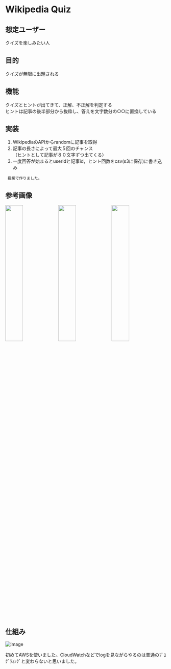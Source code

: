 # Wikipedia Quiz
## 想定ユーザー
クイズを楽しみたい人

## 目的
クイズが無限に出題される

## 機能
クイズとヒントが出てきて、正解、不正解を判定する  
ヒントは記事の後半部分から抜粋し、答えを文字数分の○○に置換している

## 実装
1. WikipediaのAPIからrandomに記事を取得  
2. 記事の長さによって最大５回のチャンス  
（ヒントとして記事が８０文字ずつ出てくる）  
3. 一度回答が始まるとuseridと記事id，ヒント回数をcsv(s3に保存)に書き込み

` 授業で作りました。`
## 参考画像
<img src="https://user-images.githubusercontent.com/65396705/170175550-9eeec211-e5d5-43fe-802c-8716bcf19df4.png" width="33%"><img src="https://user-images.githubusercontent.com/65396705/170175562-bce241cb-c06d-40d5-b641-7978760664bc.png" width="33%"><img src="https://user-images.githubusercontent.com/65396705/170175568-f2d4114b-db7e-4e01-b307-5d85faa4d4b2.png" width="33%">

## 仕組み
![image](https://user-images.githubusercontent.com/65396705/170175574-5df4336d-0d3a-41c6-b838-40fc7426bdd0.png)

初めてAWSを使いました。CloudWatchなどでlogを見ながらやるのは普通のﾌﾟﾛｸﾞﾗﾐﾝｸﾞと変わらないと思いました。